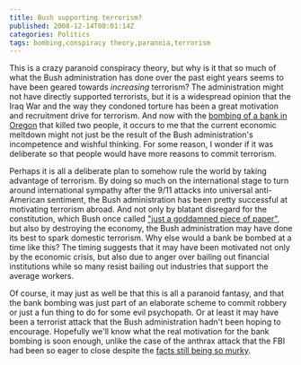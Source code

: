 ```yaml
---
title: Bush supporting terrorism?
published: 2008-12-14T08:01:14Z
categories: Politics
tags: bombing,conspiracy theory,paranoia,terrorism
---
```


This is a crazy paranoid conspiracy theory, but why is it that so much of what the Bush administration has done over the past eight years seems to have been geared towards <em>increasing</em> terrorism?  The administration might not have directly supported terrorists, but it is a widespread opinion that the Iraq War and the way they condoned torture has been a great motivation and recruitment drive for terrorism.  And now with the <a href="http://www.reuters.com/article/domesticNews/idUSTRE4BD01R20081214">bombing of a bank in Oregon</a> that killed two people, it occurs to me that the current economic meltdown might not just be the result of the Bush administration's incompetence and wishful thinking.  For some reason, I wonder if it was deliberate so that people would have more reasons to commit terrorism.

Perhaps it is all a deliberate plan to somehow rule the world by taking advantage of terrorism.  By doing so much on the international stage to turn around international sympathy after the 9/11 attacks into universal anti-American sentiment, the Bush administration has been pretty successful at motivating terrorism abroad.  And not only by blatant disregard for the constitution, which Bush once called <a href="http://www.infowars.net/articles/december2005/121205neocons.htm">"just a goddamned piece of paper"</a>, but also by destroying the economy, the Bush administration may have done its best to spark domestic terrorism.  Why else would a bank be bombed at a time like this?  The timing suggests that it may have been motivated not only by the economic crisis, but also due to anger over bailing out financial institutions while so many resist bailing out industries that support the average workers.

Of course, it may just as well be that this is all a paranoid fantasy, and that the bank bombing was just part of an elaborate scheme to commit robbery or just a fun thing to do for some evil psychopath.  Or at least it may have been a terrorist attack that the Bush administration hadn't been hoping to encourage.  Hopefully we'll know what the real motivation for the bank bombing is soon enough, unlike the case of the anthrax attack that the FBI had been so eager to close despite the <a href="http://blog.chungyc.org/2008/09/apparent-flimsiness-of-anthrax-case/">facts still being so murky</a>.

